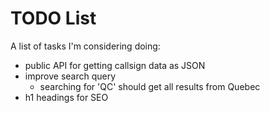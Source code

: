 # TODO List

A list of tasks I'm considering doing:

* public API for getting callsign data as JSON
* improve search query
  * searching for 'QC' should get all results from Quebec
* h1 headings for SEO
